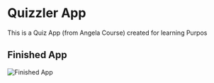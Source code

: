 
# Quizzler App
This is a Quiz App (from Angela Course) created for learning Purpos

## Finished App

![Finished App](https://github.com/londonappbrewery/Images/blob/master/quizzler-demo.gif)

